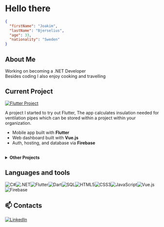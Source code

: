 # Hello there

```json
{ 
  "firstName": "Joakim",
  "lastName": "Bjerselius",
  "age": 33,
  "nationality": "Sweden"
}
```

## About Me  
 Working on becoming a .NET Developer  
 Besides coding I also enjoy cooking and travelling

## Current Project

[![Flutter Project](https://img.shields.io/badge/IsolKalkyl-%2302569B.svg?style=for-the-badge)](https://isolkalkyl.web.app) <br>

A project I started to try out Flutter, The app calculates insulation needed for ventilation pipes which can be stored within a project within your organization. 

- Mobile app built with **Flutter**
- Web dashboard built with **Vue.js**
- Auth, hosting, and database via **Firebase**

<br>

<details> <summary> <strong> Other Projects </strong></summary>
    
  <br>
    
[![DumplingDb](https://img.shields.io/badge/DumplingsDb-%2300843e.svg?style=for-the-badge)](https://github.com/jockeBjers/DumplingsDb)<br>
A small project to practice EFcore, linq, and APIs

[![TempCheck](https://img.shields.io/badge/TempCheck-%23E34F26.svg?style=for-the-badge)](https://github.com/Mortal-Weather/TempCheck)   [![Live Demo](https://img.shields.io/badge/Live-Demo-green?logo=github)](https://mortal-weather.github.io/TempCheck/) <br>
website that shows weather forecasts using openweather API


[![Portfolio](https://img.shields.io/badge/jb_portfolio-%23FFD700.svg?style=for-the-badge)](https://github.com/jockeBjers/JB-portfolio)   [![Live Demo](https://img.shields.io/badge/Live-Demo-green?logo=github)](https://jockebjers.github.io/JB-portfolio/)<br>
A little personal website

[![Ostgota Event](https://img.shields.io/badge/Ostgota_event-%23512BD4.svg?style=for-the-badge)](https://github.com/Ett-bra-team-som-samarbetar-bra/ostgota-event) <br>
A group project, working with a database, API controllers and blazor

</details>



## Languages and tools
![C#](https://img.shields.io/badge/C%23-%23239120.svg?style=for-the-badge&logo=csharp&logoColor=white)![.NET](https://img.shields.io/badge/.NET-512BD4?style=for-the-badge&logo=dotnet&logoColor=white)![Flutter](https://img.shields.io/badge/Flutter-02569B?style=for-the-badge&logo=flutter&logoColor=white)![Dart](https://img.shields.io/badge/Dart-0175C2?style=for-the-badge&logo=dart&logoColor=white)![SQL](https://img.shields.io/badge/SQL-4479A1?style=for-the-badge&logo=mysql&logoColor=white)![HTML5](https://img.shields.io/badge/html5-%23E34F26.svg?style=for-the-badge&logo=html5&logoColor=white)![CSS3](https://img.shields.io/badge/css3-%231572B6.svg?style=for-the-badge&logo=css3&logoColor=white)![JavaScript](https://img.shields.io/badge/javascript-%23323330.svg?style=for-the-badge&logo=javascript&logoColor=%23F7DF1E)![Vue.js](https://img.shields.io/badge/Vue.js-35495E?style=for-the-badge&logo=vue.js&logoColor=4FC08D)![Firebase](https://img.shields.io/badge/Firebase-FFCA28?style=for-the-badge&logo=firebase&logoColor=white)


## 📫 Contacts 
[![LinkedIn](https://img.shields.io/badge/LinkedIn-%230077B5.svg?style=for-the-badge&logo=linkedin&logoColor=white)](https://www.linkedin.com/in/joakim-bjerselius-416460325)

